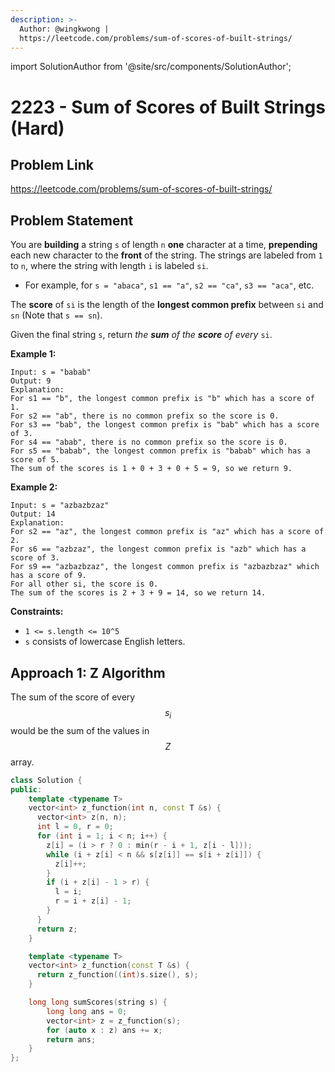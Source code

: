 ```yaml
---
description: >-
  Author: @wingkwong |
  https://leetcode.com/problems/sum-of-scores-of-built-strings/
---
```


import SolutionAuthor from '@site/src/components/SolutionAuthor';

# 2223 - Sum of Scores of Built Strings (Hard)

## Problem Link

https://leetcode.com/problems/sum-of-scores-of-built-strings/

## Problem Statement

You are **building** a string `s` of length `n` **one** character at a time, **prepending** each new character to the **front** of the string. The strings are labeled from `1` to `n`, where the string with length `i` is labeled `si`.

* For example, for `s = "abaca"`, `s1 == "a"`, `s2 == "ca"`, `s3 == "aca"`, etc.

The **score** of `si` is the length of the **longest common prefix** between `si` and `sn` (Note that `s == sn`).

Given the final string `s`, return _the **sum** of the **score** of every_ `si`.

**Example 1:**

```
Input: s = "babab"
Output: 9
Explanation:
For s1 == "b", the longest common prefix is "b" which has a score of 1.
For s2 == "ab", there is no common prefix so the score is 0.
For s3 == "bab", the longest common prefix is "bab" which has a score of 3.
For s4 == "abab", there is no common prefix so the score is 0.
For s5 == "babab", the longest common prefix is "babab" which has a score of 5.
The sum of the scores is 1 + 0 + 3 + 0 + 5 = 9, so we return 9.
```

**Example 2:**

```
Input: s = "azbazbzaz"
Output: 14
Explanation: 
For s2 == "az", the longest common prefix is "az" which has a score of 2.
For s6 == "azbzaz", the longest common prefix is "azb" which has a score of 3.
For s9 == "azbazbzaz", the longest common prefix is "azbazbzaz" which has a score of 9.
For all other si, the score is 0.
The sum of the scores is 2 + 3 + 9 = 14, so we return 14.
```

**Constraints:**

* `1 <= s.length <= 10^5`
* `s` consists of lowercase English letters.

## Approach 1: Z Algorithm

The sum of the score of every $$s_i$$ would be the sum of the values in $$Z$$ array.

<SolutionAuthor name="@wingkwong"/>

```cpp
class Solution {
public:
    template <typename T>
    vector<int> z_function(int n, const T &s) {
      vector<int> z(n, n);
      int l = 0, r = 0;
      for (int i = 1; i < n; i++) {
        z[i] = (i > r ? 0 : min(r - i + 1, z[i - l]));
        while (i + z[i] < n && s[z[i]] == s[i + z[i]]) {
          z[i]++;
        }
        if (i + z[i] - 1 > r) {
          l = i;
          r = i + z[i] - 1;
        }
      }
      return z;
    }

    template <typename T>
    vector<int> z_function(const T &s) {
      return z_function((int)s.size(), s);
    }

    long long sumScores(string s) {
        long long ans = 0;
        vector<int> z = z_function(s);
        for (auto x : z) ans += x;
        return ans; 
    }
};
```
